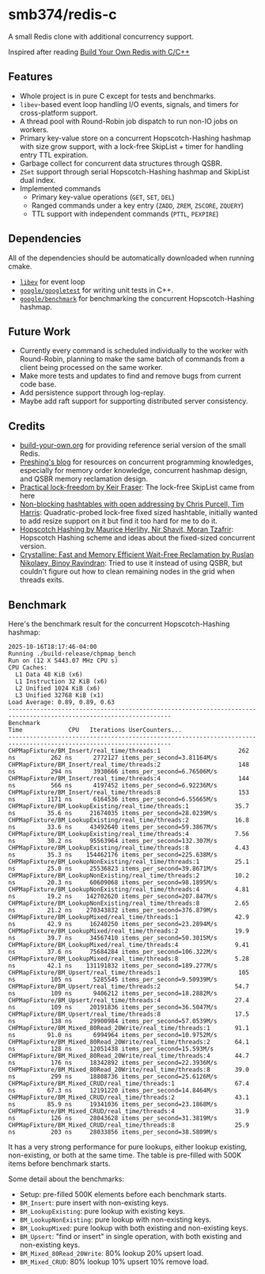 # smb374/redis-c

A small Redis clone with additional concurrency support.

Inspired after reading
[Build Your Own Redis with C/C++](https://build-your-own.org/redis/#table-of-contents)

## Features

- Whole project is in pure C except for tests and benchmarks.
- `libev`-based event loop handling I/O events, signals, and timers for cross-platform support.
- A thread pool with Round-Robin job dispatch to run non-IO jobs on workers.
- Primary key-value store on a concurrent Hopscotch-Hashing hashmap with size
grow support, with a lock-free SkipList + timer for handling entry TTL expiration.
- Garbage collect for concurrent data structures through QSBR.
- `ZSet` support through serial Hopscotch-Hashing hashmap and SkipList dual index.
- Implemented commands
  - Primary key-value operations (`GET`, `SET`, `DEL`)
  - Ranged commands under a key entry (`ZADD`, `ZREM`, `ZSCORE`, `ZQUERY`)
  - TTL support with independent commands (`PTTL`, `PEXPIRE`)

## Dependencies

All of the dependencies should be automatically downloaded when running cmake.

- [`libev`](https://software.schmorp.de/pkg/libev.html) for event loop
- [`google/googletest`](https://github.com/google/googletest) for writing unit tests in C++.
- [`google/benchmark`](https://github.com/google/benchmark) for benchmarking the concurrent Hopscotch-Hashing hashmap.

## Future Work

- Currently every command is scheduled individually to the worker with Round-Robin,
  planning to make the same batch of commands from a client being processed on
  the same worker.
- Make more tests and updates to find and remove bugs from current code base.
- Add persistence support through log-replay.
- Maybe add raft support for supporting distributed server consistency.

## Credits

- [build-your-own.org](https://build-your-own.org/) for providing reference
  serial version of the small Redis.
- [Preshing's blog](https://preshing.com/) for resources on concurrent
  programming knowledges, especially for memory order knowledge, concurrent hashmap design,
  and QSBR memory reclamation design.
- [Practical lock-freedom by Keir Fraser](https://www.cl.cam.ac.uk/techreports/UCAM-CL-TR-579.pdf):
  The lock-free SkipList came from here
- [Non-blocking hashtables with open addressing by Chris Purcell, Tim Harris](https://www.cl.cam.ac.uk/techreports/UCAM-CL-TR-639.pdf):
  Quadratic-probed lock-free fixed sized hashtable, initially wanted to add resize support on it
  but find it too hard for me to do it.
- [Hopscotch Hashing by Maurice Herlihy, Nir Shavit, Moran Tzafrir](https://dl.acm.org/doi/10.1007/978-3-540-87779-0_24):
  Hopscotch Hashing scheme and ideas about the fixed-sized concurrent version.
- [Crystalline: Fast and Memory Efficient Wait-Free Reclamation by Ruslan Nikolaev, Binoy Ravindran](https://arxiv.org/abs/2108.02763):
  Tried to use it instead of using QSBR, but couldn't figure out how to clean remaining nodes
  in the grid when threads exits.

## Benchmark

Here's the benchmark result for the concurrent Hopscotch-Hashing hashmap:

```
2025-10-16T18:17:46-04:00
Running ./build-release/chpmap_bench
Run on (12 X 5443.07 MHz CPU s)
CPU Caches:
  L1 Data 48 KiB (x6)
  L1 Instruction 32 KiB (x6)
  L2 Unified 1024 KiB (x6)
  L3 Unified 32768 KiB (x1)
Load Average: 0.89, 0.89, 0.63
--------------------------------------------------------------------------------------------------------------------
Benchmark                                                          Time             CPU   Iterations UserCounters...
--------------------------------------------------------------------------------------------------------------------
CHPMapFixture/BM_Insert/real_time/threads:1                      262 ns          262 ns      2772127 items_per_second=3.81164M/s
CHPMapFixture/BM_Insert/real_time/threads:2                      148 ns          294 ns      3930666 items_per_second=6.76506M/s
CHPMapFixture/BM_Insert/real_time/threads:4                      144 ns          566 ns      4197452 items_per_second=6.92236M/s
CHPMapFixture/BM_Insert/real_time/threads:8                      153 ns         1171 ns      6164536 items_per_second=6.55665M/s
CHPMapFixture/BM_LookupExisting/real_time/threads:1             35.7 ns         35.6 ns     21674035 items_per_second=28.0239M/s
CHPMapFixture/BM_LookupExisting/real_time/threads:2             16.8 ns         33.6 ns     43492640 items_per_second=59.3867M/s
CHPMapFixture/BM_LookupExisting/real_time/threads:4             7.56 ns         30.2 ns     95563964 items_per_second=132.307M/s
CHPMapFixture/BM_LookupExisting/real_time/threads:8             4.43 ns         35.3 ns    154462176 items_per_second=225.638M/s
CHPMapFixture/BM_LookupNonExisting/real_time/threads:1          25.1 ns         25.0 ns     25536823 items_per_second=39.8671M/s
CHPMapFixture/BM_LookupNonExisting/real_time/threads:2          10.2 ns         20.3 ns     60609068 items_per_second=98.1895M/s
CHPMapFixture/BM_LookupNonExisting/real_time/threads:4          4.81 ns         19.2 ns    142702620 items_per_second=207.847M/s
CHPMapFixture/BM_LookupNonExisting/real_time/threads:8          2.65 ns         21.2 ns    270343832 items_per_second=376.879M/s
CHPMapFixture/BM_LookupMixed/real_time/threads:1                42.9 ns         42.9 ns     16240250 items_per_second=23.2894M/s
CHPMapFixture/BM_LookupMixed/real_time/threads:2                19.9 ns         39.7 ns     34567410 items_per_second=50.3015M/s
CHPMapFixture/BM_LookupMixed/real_time/threads:4                9.41 ns         37.6 ns     75684284 items_per_second=106.322M/s
CHPMapFixture/BM_LookupMixed/real_time/threads:8                5.28 ns         42.1 ns    131191832 items_per_second=189.277M/s
CHPMapFixture/BM_Upsert/real_time/threads:1                      105 ns          105 ns      5285545 items_per_second=9.50939M/s
CHPMapFixture/BM_Upsert/real_time/threads:2                     54.7 ns          109 ns      9406212 items_per_second=18.2882M/s
CHPMapFixture/BM_Upsert/real_time/threads:4                     27.4 ns          109 ns     20191836 items_per_second=36.5047M/s
CHPMapFixture/BM_Upsert/real_time/threads:8                     17.5 ns          138 ns     29900984 items_per_second=57.0539M/s
CHPMapFixture/BM_Mixed_80Read_20Write/real_time/threads:1       91.1 ns         91.0 ns      6994964 items_per_second=10.9752M/s
CHPMapFixture/BM_Mixed_80Read_20Write/real_time/threads:2       64.1 ns          128 ns     12051438 items_per_second=15.593M/s
CHPMapFixture/BM_Mixed_80Read_20Write/real_time/threads:4       44.7 ns          176 ns     18342892 items_per_second=22.3936M/s
CHPMapFixture/BM_Mixed_80Read_20Write/real_time/threads:8       39.0 ns          299 ns     18808736 items_per_second=25.6126M/s
CHPMapFixture/BM_Mixed_CRUD/real_time/threads:1                 67.4 ns         67.3 ns     12191220 items_per_second=14.8464M/s
CHPMapFixture/BM_Mixed_CRUD/real_time/threads:2                 43.1 ns         85.9 ns     19341036 items_per_second=23.1868M/s
CHPMapFixture/BM_Mixed_CRUD/real_time/threads:4                 31.9 ns          126 ns     28043628 items_per_second=31.3819M/s
CHPMapFixture/BM_Mixed_CRUD/real_time/threads:8                 25.9 ns          203 ns     28033856 items_per_second=38.5809M/s
```

It has a very strong performance for pure lookups, either lookup existing,
non-existing, or both at the same time. The table is pre-filled with
500K items before benchmark starts.

Some detail about the benchmarks:

- Setup: pre-filled 500K elements before each benchmark starts.
- `BM_Insert`: pure insert with non-existing keys.
- `BM_LookupExisting`: pure lookup with existing keys.
- `BM_LookupNonExisting`: pure lookup with non-existing keys.
- `BM_LookupMixed`: pure lookup with both existing and non-existing keys.
- `BM_Upsert`: "find or insert" in single operation, with both existing and non-existing keys.
- `BM_Mixed_80Read_20Write`: 80% lookup 20% upsert load.
- `BM_Mixed_CRUD`: 80% lookup 10% upsert 10% remove load.
